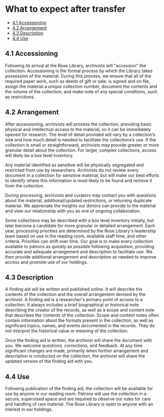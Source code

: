# What to expect after transfer

* [4.1 Accessioning](#41-accessioning)
* [4.2 Arrangement](#42-arrangement)
* [4.3 Description](#43-description)
* [4.4 Use](#44-use)

## 4.1 Accessioning

Following its arrival at the Rose Library, archivists will "accession" the collection.  Accessioning is the formal process by which the Library takes possession of the material.  During this process, we ensure that all of the required paper work, such as deeds of gift or sale, is signed and on file, assign the material a unique collection number, document the contents and the volume of the collection, and make note of any special conditions, such as restrictions.

## 4.2 Arrangement

After accessioning, archivists will process the collection, providing basic physical and intellectual access to the material, so it can be immediately opened for research.  The level of detail provided will vary by a collection’s size and how much detail is needed to facilitate the collections’s use.  If the collection is small or straightforward, archivists may provide greater or more granular detail about the collection. For larger, complex collections, access will likely be a box level inventory.  

Any material identified as sensitive will be physically segregated and restricted from use by researchers.  Archivists do not review every document in a collection for sensitive material, but will make our best efforts to identify where this information is most likely to be found and remove it from the collection.

During processing, archivists and curators may contact you with questions about the material, additional/updated restrictions, or returning duplicate material.  We appreciate the insights our donors can provide to the material and view our relationship with you as one of ongoing collaboration.

Some collections may be described with a box level inventory initially, but later become a candidate for more granular or detailed arrangement.  Each year, processing priorities are determined by the Rose Library's leadership team based on use in the reading room, available staff time, and other criteria.  Priorities can shift over time.  Our goal is to make every collection available to patrons as quickly as possible following acquisition, providing accurate and adequate arrangement and description to facilitate use.  We then provide additional arrangement and description as needed to improve access and promote use of our holdings.

## 4.3 Description

A finding aid will be written and published online.  It will describe the contents of the collection and the overall arrangement devised by the archivist.  A finding aid is a researcher's primary point of access to a collection.  It always includes a brief biographical or historical note describing the creator of the records, as well as a scope and content note that describes the contents of the collection.  Scope and content notes often contain information about the formats present in the collection, as well as significant topics, names, and events documented in the records.  They do not interpret the historical value or meaning of the collection.

Once the finding aid is written, the archivist will share the document with you.  We welcome questions, corrections, and feedback.  At any time significant changes are made, primarily when further arrangement and description is conducted on the collection, the archivist will share the updated version of the finding aid with you.

## 4.4 Use

Following publication of the finding aid, the collection will be available for use by anyone in our reading room.  Patrons will use the collection in a secure, supervised space and are required to observe our rules for care and handling of rare material.  The Rose Library is open to anyone with an interest in our holdings.